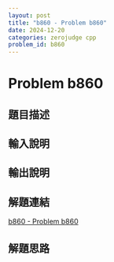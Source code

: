 ```yaml
---
layout: post
title: "b860 - Problem b860"
date: 2024-12-20
categories: zerojudge cpp
problem_id: b860
---
```


# Problem b860

## 題目描述



## 輸入說明



## 輸出說明



## 解題連結

[b860 - Problem b860](https://zerojudge.tw/ShowProblem?problemid=b860)

## 解題思路

